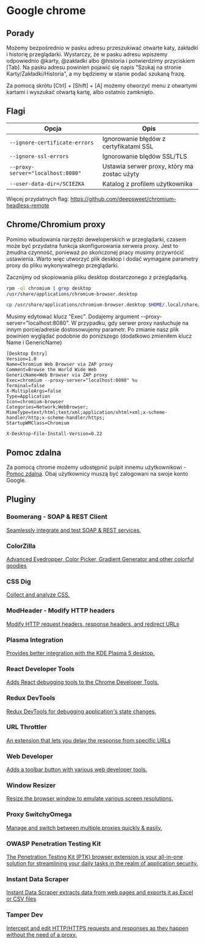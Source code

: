 # Google chrome

## Porady

Możemy bezpośrednio w pasku adresu przeszukiwać otwarte katy, zakładki i historię przeglądarki. Wystarczy, że w pasku adresu wpiszemy odpowiednio @karty, @zakładki albo @historia i potwierdzimy przyciskiem [Tab]. Na pasku adresu powinien pojawić się napis "Szukaj na stronie Karty/Zakładki/Historia", a my będziemy w stanie podać szukaną frazę.

Za pomocą skrótu [Ctrl] + [Shift] + [A] możemy otworzyć menu z otwartymi kartami i wyszukać otwartą kartę, albo ostatnio zamknięto.

## Flagi
| Opcja  |Opis   |
|---|---|
|`--ignore-certificate-errors`|Ignorowanie błędów z certyfikatami SSL|
|`--ignore-ssl-errors`|Ignorowanie blędów SSL/TLS|
|`--proxy-server="localhost:8080"`|Ustawia serwer proxy, który ma zostac użyty|
|`--user-data-dir=/SCIEZKA`|Katalog z profilem użytkownika|

Więcej przydatnych flag:
https://github.com/deepsweet/chromium-headless-remote

## Chrome/Chromium proxy

Pomimo wbudowania narzędzi deweloperskich w przeglądarki, czasem może być przydatna funkcja skonfigurowania serwera proxy. Jest to żmudna czynność, ponieważ po skończonej pracy musimy przywrócić ustawienia. Warto więc utworzyć plik desktop i dodać wymagane parametry proxy do pliku wykonywalnego przeglądarki.

Zacznijmy od skopiowania pliku desktop dostarczonego z przeglądarką.

``` bash
rpm -ql chromium | grep desktop
/usr/share/applications/chromium-browser.desktop

cp /usr/share/applications/chromium-browser.desktop $HOME/.local/share/applications/chromium-browser-zap-proxy.desktop
```

Musimy edytować klucz "Exec". Dodajemy argument --proxy-server="localhost:8080". W przypadku, gdy serwer proxy nasłuchuje na innym porcie/adresie dostosowujemy parametr. Po zmianie nasz plik powinien wyglądać podobnie do poniższego (dodatkowo zmieniłem klucz Name i GenericName)

```
[Desktop Entry]
Version=1.0
Name=Chromium Web Browser via ZAP proxy
Comment=Browse the World Wide Web
GenericName=Web Browser via ZAP proxy
Exec=chromium --proxy-server="localhost:8080" %u
Terminal=false
X-MultipleArgs=false
Type=Application
Icon=chromium-browser
Categories=Network;WebBrowser;
MimeType=text/html;text/xml;application/xhtml+xml;x-scheme-handler/http;x-scheme-handler/https;
StartupWMClass=Chromium

X-Desktop-File-Install-Version=0.22
```

## Pomoc zdalna

Za pomocą chrome możemy udostępnić pulpit innemu użytkownikowi - [Pomoc zdalna](https://remotedesktop.google.com/support?pli=1). Obaj użytkownicy muszą być zalogowani na swoje konto Google.

## Pluginy

### Boomerang - SOAP & REST Client
[Seamlessly integrate and test SOAP & REST services.](https://chrome.google.com/webstore/detail/boomerang-soap-rest-clien/eipdnjedkpcnlmmdfdkgfpljanehloah?hl=pl)

### ColorZilla
[Advanced Eyedropper, Color Picker, Gradient Generator and other colorful goodies](https://chrome.google.com/webstore/detail/colorzilla/bhlhnicpbhignbdhedgjhgdocnmhomnp?hl=pl)

### CSS Dig
[Collect and analyze CSS.](https://chrome.google.com/webstore/detail/css-dig/lpnhmlhomomelfkcjnkcacofhmggjmco?hl=pl)

### ModHeader - Modify HTTP headers
[Modify HTTP request headers, response headers, and redirect URLs](https://chrome.google.com/webstore/detail/modheader-modify-http-hea/idgpnmonknjnojddfkpgkljpfnnfcklj?hl=pl)

### Plasma Integration
[Provides better integration with the KDE Plasma 5 desktop.](https://chrome.google.com/webstore/detail/plasma-integration/cimiefiiaegbelhefglklhhakcgmhkai?hl=pl)

### React Developer Tools
[Adds React debugging tools to the Chrome Developer Tools.](https://chrome.google.com/webstore/detail/react-developer-tools/fmkadmapgofadopljbjfkapdkoienihi?hl=pl)

### Redux DevTools
[Redux DevTools for debugging application's state changes.](https://chrome.google.com/webstore/detail/redux-devtools/lmhkpmbekcpmknklioeibfkpmmfibljd?hl=pl)

### URL Throttler
[An extension that lets you delay the response from specific URLs](https://chrome.google.com/webstore/detail/url-throttler/kpkeghonflnkockcnaegmphgdldfnden?hl=pl)

### Web Developer
[Adds a toolbar button with various web developer tools.](https://chrome.google.com/webstore/detail/web-developer/bfbameneiokkgbdmiekhjnmfkcnldhhm?hl=pl)

### Window Resizer
[Resize the browser window to emulate various screen resolutions.](https://chrome.google.com/webstore/detail/window-resizer/kkelicaakdanhinjdeammmilcgefonfh?hl=pl)

### Proxy SwitchyOmega
[Manage and switch between multiple proxies quickly & easily.](https://chromewebstore.google.com/detail/proxy-switchyomega/padekgcemlokbadohgkifijomclgjgif?hl=vi&pli=1)

### OWASP Penetration Testing Kit
[The Penetration Testing Kit (PTK) browser extension is your all-in-one solution for streamlining your daily tasks in the realm of application security. ](https://chromewebstore.google.com/detail/ojkchikaholjmcnefhjlbohackpeeknd)

### Instant Data Scraper
[Instant Data Scraper extracts data from web pages and exports it as Excel or CSV files](https://chromewebstore.google.com/detail/instant-data-scraper/ofaokhiedipichpaobibbnahnkdoiiah?hl=en)

### Tamper Dev
[Intercept and edit HTTP/HTTPS requests and responses as they happen without the need of a proxy.](https://chromewebstore.google.com/detail/tamper-dev/mdemppnhjflbejfbnlddahjbpdbeejnn)
